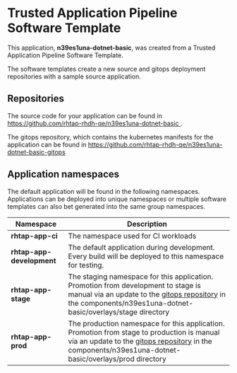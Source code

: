 # Trusted Application Pipeline Software Template

This application, **n39es1una-dotnet-basic**, was created from a Trusted Application Pipeline Software Template.

The software templates create a new source and gitops deployment repositories with a sample source application. 

## Repositories

The source code for your application can be found in [https://github.com/rhtap-rhdh-qe/n39es1una-dotnet-basic ](https://github.com/rhtap-rhdh-qe/n39es1una-dotnet-basic ).
 
The gitops repository, which contains the kubernetes manifests for the application can be found in 
[https://github.com/rhtap-rhdh-qe/n39es1una-dotnet-basic-gitops ](https://github.com/rhtap-rhdh-qe/n39es1una-dotnet-basic-gitops ) 

## Application namespaces 

The default application will be found in the following namespaces. Applications can be deployed into unique namespaces or multiple software templates can also bet generated into the same group namespaces.  

|  Namespace   |  Description   |  
| -------- | -------- |
| **rhtap-app-ci** | The namespace used for CI workloads |
| **rhtap-app-development** | The default application during development. Every build will be deployed to this namespace for testing. |
| **rhtap-app-stage** | The staging namespace for this application. Promotion from development to stage is manual via an update to the [gitops repository](https://github.com/rhtap-rhdh-qe/n39es1una-dotnet-basic-gitops ) in the components/n39es1una-dotnet-basic/overlays/stage directory |
| **rhtap-app-prod** | The production namespace for this application. Promotion from stage to production is manual via an update to the [gitops repository](https://github.com/rhtap-rhdh-qe/n39es1una-dotnet-basic-gitops ) in the components/n39es1una-dotnet-basic/overlays/prod directory |